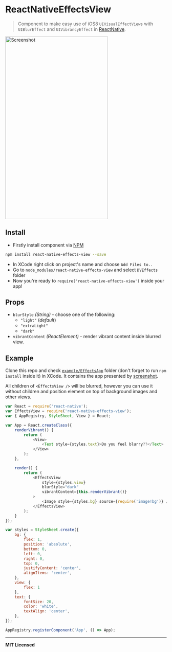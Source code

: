# ReactNativeEffectsView

> Component to make easy use of iOS8 `UIVisualEffectViews` with `UIBlurEffect` and `UIVibrancyEffect` in [ReactNative](http://facebook.github.io/react-native).

<img src="https://raw.githubusercontent.com/voronianski/react-native-effects-view/master/example/UIVisualEffects.png" width="320" height="568" alt="Screenshot">

## Install

- Firstly install component via [NPM](https://www.npmjs.com/)

```bash
npm install react-native-effects-view --save
```

- In XCode right click on project's name and choose `Add Files to..`
- Go to `node_modules/react-native-effects-view` and select `DVEffects` folder
- Now you're ready to `require('react-native-effects-view')` inside your app!

## Props

- `blurStyle` _(String)_ - choose one of the following:
    - `"light"` (_default_)
    - `"extraLight"`
    - `"dark"`
- `vibrantContent` _(ReactElement)_ - render vibrant content inside blurred view.

## Example

Clone this repo and check [`example/EffectsApp`](https://github.com/voronianski/react-native-effects-view/tree/master/example/EffectsApp) folder (don't forget to run `npm install` inside it) in XCode. It contains the app presented by [screenshot](https://raw.githubusercontent.com/voronianski/react-native-effects-view/master/example/UIVisualEffects.png).

All children of `<EffectsView />` will be blurred, however you can use it without children and position element on top of background images and other views.

```javascript
var React = require('react-native');
var EffectsView = require('react-native-effects-view');
var { AppRegistry, StyleSheet, View } = React;

var App = React.createClass({
    renderVibrant() {
        return (
            <View>
                <Text style={styles.text}>Do you feel blurry??</Text>
            </View>
        );
    },

    render() {
        return (
            <EffectsView 
                style={styles.view} 
                blurStyle="dark" 
                vibrantContent={this.renderVibrant()}
            >
                <Image style={styles.bg} source={require('image!bg')} />
            </EffectsView>
        );
    }
});

var styles = StyleSheet.create({
    bg: {
        flex: 1,
        position: 'absolute',
        bottom: 0,
        left: 0,
        right: 0,
        top: 0,
        justifyContent: 'center',
        alignItems: 'center',
    },
    view: {
        flex: 1
    },
    text: {
        fontSize: 20,
        color: 'white',
        textAlign: 'center',
    },
});

AppRegistry.registerComponent('App', () => App);
```

---

**MIT Licensed**
